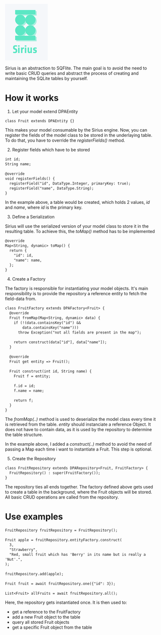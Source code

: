 ![logo](https://github.com/herrytco/sirius/blob/master/sirius.png)

Sirius is an abstraction to SQFlite. The main goal is to avoid the need to write basic CRUD queries and abstract the process of creating and maintaining the SQLite tables by yourself.

# How it works

1. Let your model extend DPAEntity

```
class Fruit extends DPAEntity {}
```

This makes your model consumable by the Sirius engine. Now, you can register the fields of the model class to be stored in the underlaying table. To do that, you have to override the *registerFields()* method.

2. Register fields which have to be stored

```
int id;
String name; 

@override
void registerFields() {
  registerField("id", DataType.Integer, primaryKey: true);
  registerField("name", DataType.String);
}
```

In the example above, a table would be created, which holds 2 values, *id* and *name*, where *id* is the primary key. 

3. Define a Serialization

Sirius will use the serialized version of your model class to store it in the resulting table. To achieve this, the *toMap()* method has to be implemented 

```
@override
Map<String, dynamic> toMap() {
  return {
    "id": id,
    "name": name,
  };
}
```

4. Create a Factory

The factory is responsible for instantiating your model objects. It's main responsibility is to provide the repository a reference entity to fetch the field-data from.

```
class FruitFactory extends DPAFactory<Fruit> {
  @override
  Fruit fromMap(Map<String, dynamic> data) {
    if (!(data.containsKey("id") &&
        data.containsKey("name")))
      throw Exception("not all fields are present in the map");

    return construct(data["id"], data["name"]);
  }

  @override
  Fruit get entity => Fruit();
  
  Fruit construct(int id, String name) {
    Fruit f = entity;

    f.id = id;
    f.name = name;
    
    return f;
  }
}
```

The *fromMap(..)* method is used to deserialize the model class every time it is retrieved from the table. *entity* should instanciate a reference Object. It does not have to contain data, as it is used by the repository to determine the table structure.

In the example above, I added a *construct(..)* method to avoid the need of passing a Map each time i want to instantiate a Fruit. This step is optional.

5. Create the Repository

```
class FruitRepository extends DPARepository<Fruit, FruitFactory> {
  FruitRepository() : super(FruitFactory());
}
```

The repository ties all ends together. The factory defined above gets used to create a table in the background, where the Fruit objects will be stored. All basic CRUD operations are called from the repository.

# Use examples

```
FruitRepository fruitRepository = FruitRepository();

Fruit apple = fruitRepository.entityFactory.construct(
  3,
  "Strawberry",
  "Red, small fruit which has 'Berry' in its name but is really a 'Nut'.",
);

fruitRepository.add(apple);

Fruit fruit = await fruitRepository.one({"id": 3});

List<Fruit> allFruits = await fruitRepository.all();
```

Here, the repository gets instantiated once. It is then used to:

* get a reference to the FruitFactory
* add a new Fruit object to the table
* query all stored Fruit objects
* get a specific Fruit object from the table
